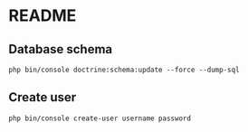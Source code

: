 # README

## Database schema

`php bin/console doctrine:schema:update --force --dump-sql`

## Create user

`php bin/console create-user username password`
